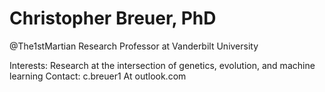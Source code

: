 # Christopher Breuer, PhD 

@The1stMartian
Research Professor at Vanderbilt University

Interests: Research at the intersection of genetics, evolution, and machine learning
Contact: c.breuer1 At outlook.com
